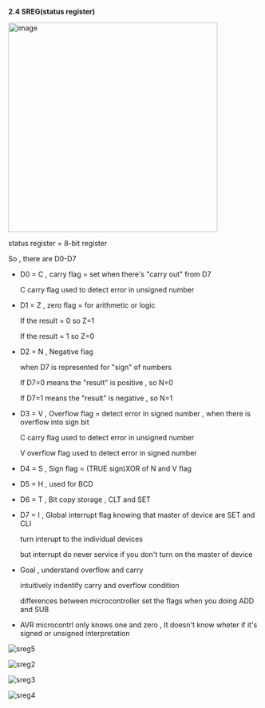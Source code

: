 **2.4 SREG(status register)**

<img width="419" alt="image" src="https://github.com/PeerawatAltoTechCourse/Microprocessor/assets/132571902/12ffb613-9498-4031-b8df-98fcac641063">


status register = 8-bit register

So , there are D0-D7

- D0 = C , carry flag = set when there's "carry out" from D7

	C carry flag used to detect error in unsigned number

- D1 = Z , zero flag = for arithmetic or logic 
 
	If the result = 0 so Z=1

	If the result = 1 so Z=0

- D2 = N , Negative fiag 

	when D7 is represented for "sign" of numbers

	If D7=0 means the "result" is positive , so N=0

	If D7=1 means the "result" is negative , so N=1

- D3 = V , Overflow flag = detect error in signed number , when there is overflow into sign bit
  
	C carry flag used to detect error in unsigned number

	V overflow flag used to detect error in signed number

- D4 = S , Sign flag = (TRUE sign)XOR of N and V flag

- D5 = H , used for BCD 

- D6 = T , Bit copy storage , CLT and SET 

- D7 = I , Global interrupt flag knowing that master of device are SET and CLI
  
	turn interupt to the individual devices

	but interrupt do never service if you don't turn on the master of 	device

- Goal , understand overflow and carry
  
	intuitively indentify carry and overflow condition

	differences between microcontroller set the flags when you doing 	ADD and SUB

- AVR microcontrl only knows one and zero , It doesn't know wheter if it's signed or unsigned interpretation 

![sreg5](https://github.com/PeerawatAltoTechCourse/Microprocessor/assets/132571902/ac3e2655-5f03-45c3-a254-34d4c917c28a)

![sreg2](https://github.com/PeerawatAltoTechCourse/Microprocessor/assets/132571902/28e5024a-c82d-4aab-8999-4f4effa694ac)

![sreg3](https://github.com/PeerawatAltoTechCourse/Microprocessor/assets/132571902/0c83cbb0-8a7f-4308-ace2-65ca22b2c105)

![sreg4](https://github.com/PeerawatAltoTechCourse/Microprocessor/assets/132571902/fc5fdb5e-d9b0-46b3-b4c6-6dd2043c9eac)



 
